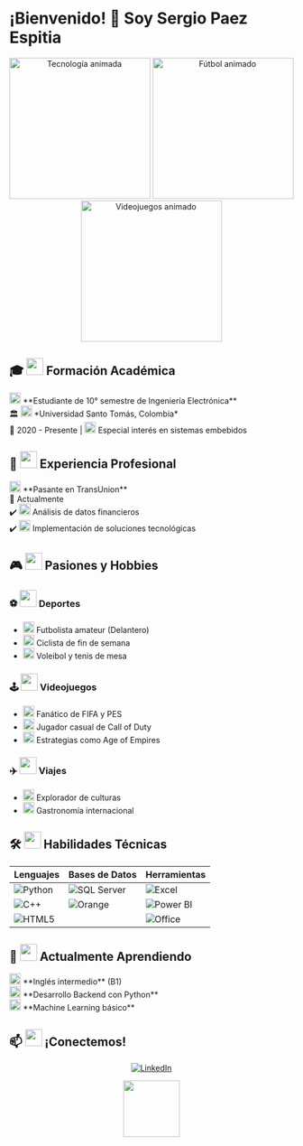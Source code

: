 # ¡Bienvenido! 👾 Soy Sergio Paez Espitia 

<div align="center">
  <img src="https://media.giphy.com/media/3oKIPEqDGUULpEU0aQ/giphy.gif" width="250" alt="Tecnología animada">
  <img src="https://media.giphy.com/media/l1J9RFoDzCDrkqtEc/giphy.gif" width="250" alt="Fútbol animado">
  <img src="https://ethic.es/wp-content/uploads/2023/04/videojuegos.gif" width="250" alt="Videojuegos animado">
</div>

## 🎓 <img src="https://media.giphy.com/media/fwbzI2kV3Qrlpkh59e/giphy.gif" width="30"> Formación Académica
<p align="left">
  <img src="https://media.giphy.com/media/jQ7ZgR8JbqjQvD8Z7u/giphy.gif" width="20"> **Estudiante de 10° semestre de Ingeniería Electrónica**<br>
  🏛️ <img src="https://media.giphy.com/media/YnS7j9pwnECXLMrI4t/giphy.gif" width="20"> *Universidad Santo Tomás, Colombia*<br>
  📅 2020 - Presente | <img src="https://media.giphy.com/media/LnU9yQYjSfK3ZQK4jK/giphy.gif" width="20"> Especial interés en sistemas embebidos
</p>

## 💼 <img src="https://media.giphy.com/media/l0HU7JI1nzJC7mE6A/giphy.gif" width="30"> Experiencia Profesional
<p align="left">
  <img src="https://media.giphy.com/media/ZgTR3UQ9XAWDvqy9jv/giphy.gif" width="20"> **Pasante en TransUnion**<br>
  📅 Actualmente<br>
  ✔️ <img src="https://media.giphy.com/media/coxQHKASi60qIj0IyZ/giphy.gif" width="20"> Análisis de datos financieros<br>
  ✔️ <img src="https://media.giphy.com/media/J3G5oQ7cyxSlzQnYI1/giphy.gif" width="20"> Implementación de soluciones tecnológicas
</p>

## 🎮 <img src="https://media.giphy.com/media/12oufCB0MyZ1Go/giphy.gif" width="30"> Pasiones y Hobbies

<div align="left">

### ⚽ <img src="https://media.giphy.com/media/X9cU7JbQcfGdpBXQdG/giphy.gif" width="30"> Deportes
- <img src="https://media.giphy.com/media/3o7TKsQ8hhuH8nDnk0/giphy.gif" width="20"> Futbolista amateur (Delantero)
- <img src="https://media.giphy.com/media/l0HU20BZ6LbSEITza/giphy.gif" width="20"> Ciclista de fin de semana
- <img src="https://media.giphy.com/media/3o7TKr2cLnQ8pYfU8g/giphy.gif" width="20"> Voleibol y tenis de mesa

### 🕹️ <img src="https://media.giphy.com/media/3o6Zt6ML6BklcajjsA/giphy.gif" width="30"> Videojuegos
- <img src="https://media.giphy.com/media/3o7TKIPvY5XDkIRkSI/giphy.gif" width="20"> Fanático de FIFA y PES
- <img src="https://media.giphy.com/media/l0HU7EltbZZhZbKGI/giphy.gif" width="20"> Jugador casual de Call of Duty
- <img src="https://media.giphy.com/media/l0HU5sZxXTTxqlPDK/giphy.gif" width="20"> Estrategias como Age of Empires

### ✈️ <img src="https://media.giphy.com/media/3o7TKsQ1H2wUjDdW8E/giphy.gif" width="30"> Viajes
- <img src="https://media.giphy.com/media/3o7TKIPwT8xXjD6hZe/giphy.gif" width="20"> Explorador de culturas
- <img src="https://media.giphy.com/media/3o7TKsQ1H2wUjDdW8E/giphy.gif" width="20"> Gastronomía internacional
</div>

## 🛠️ <img src="https://media.giphy.com/media/3o7TKsQ1H2wUjDdW8E/giphy.gif" width="30"> Habilidades Técnicas

<div align="center">

| **Lenguajes** | **Bases de Datos** | **Herramientas** |
|---------------|--------------------|------------------|
| ![Python](https://img.shields.io/badge/Python-3776AB?logo=python&logoColor=white) | ![SQL Server](https://img.shields.io/badge/SQL_Server-CC2927?logo=microsoft-sql-server&logoColor=white) | ![Excel](https://img.shields.io/badge/Excel-217346?logo=microsoft-excel&logoColor=white) |
| ![C++](https://img.shields.io/badge/C++-00599C?logo=c%2B%2B&logoColor=white) | ![Orange](https://img.shields.io/badge/Orange_SQL-FFA500?logo=orange&logoColor=white) | ![Power BI](https://img.shields.io/badge/Power_BI-F2C811?logo=power-bi&logoColor=black) |
| ![HTML5](https://img.shields.io/badge/HTML5-E34F26?logo=html5&logoColor=white) |  | ![Office](https://img.shields.io/badge/Office-D83B01?logo=microsoft-office&logoColor=white) |

</div>

## 🌱 <img src="https://media.giphy.com/media/3o7TKsQ1H2wUjDdW8E/giphy.gif" width="30"> Actualmente Aprendiendo
<p align="left">
  <img src="https://media.giphy.com/media/3o7TKsQ1H2wUjDdW8E/giphy.gif" width="20"> **Inglés intermedio** (B1)<br>
  <img src="https://media.giphy.com/media/3o7TKsQ1H2wUjDdW8E/giphy.gif" width="20"> **Desarrollo Backend con Python**<br>
  <img src="https://media.giphy.com/media/3o7TKsQ1H2wUjDdW8E/giphy.gif" width="20"> **Machine Learning básico**
</p>

## 📫 <img src="https://media.giphy.com/media/3o7TKsQ1H2wUjDdW8E/giphy.gif" width="30"> ¡Conectemos!

<div align="center">
  
[![LinkedIn](https://img.shields.io/badge/LinkedIn-Sergio_Paez_Espitia-0A66C2?style=for-the-badge&logo=linkedin&logoColor=white)](https://www.linkedin.com/in/sergio-paez-espitia-b49053336/)

</div>

<p align="center">
  <img src="https://media.giphy.com/media/3o7TKsQ1H2wUjDdW8E/giphy.gif" width="100">
</p>
